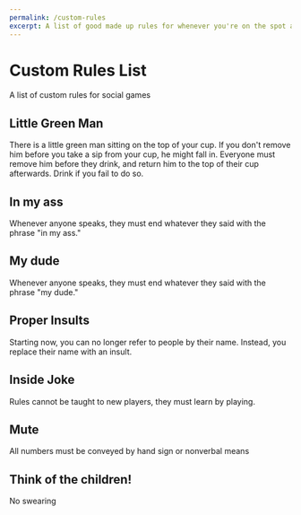 ```yaml
---
permalink: /custom-rules
excerpt: A list of good made up rules for whenever you're on the spot and need some help coming up with something special.
---
```


# Custom Rules List
A list of custom rules for social games

## Little Green Man
There is a little green man sitting on the top of your cup. If you don't remove him before you take a sip from your cup, he might fall in. Everyone must remove him before they drink, and return him to the top of their cup afterwards. Drink if you fail to do so.

## In my ass
Whenever anyone speaks, they must end whatever they said with the phrase "in my ass."

## My dude
Whenever anyone speaks, they must end whatever they said with the phrase "my dude."

## Proper Insults
Starting now, you can no longer refer to people by their name. Instead, you replace their name with an insult.

## Inside Joke
Rules cannot be taught to new players, they must learn by playing.

## Mute
All numbers must be conveyed by hand sign or nonverbal means

## Think of the children!
No swearing
